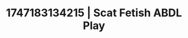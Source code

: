 ---
categories:
- Audio stimulation
- Lingerie worship
- Mormon threesome
- Athlete
- Public sex
image: /assets/images/1747183134215.jpg
layout: post
seo:
  description: Featured content with premium ABDL Play, Scat Fetish. HD images available.
  keywords: ABDL Play, Scat Fetish
  og_image: /assets/images/1747183134215.jpg
  schema_type: VisualArtwork
tags:
- ABDL Play
- '#1747183134215'
- Scat Fetish
title: 1747183134215 | Scat Fetish ABDL Play
---